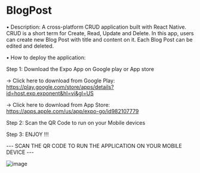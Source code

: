 # BlogPost
• Description: A cross-platform CRUD application built with React Native. CRUD is a short term for Create, Read, Update and Delete. 
In this app, users can create new Blog Post with title and content on it. Each Blog Post can be edited and deleted.

• How to deploy the application: 

Step 1: Download the Expo App on Google play or App store

  -> Click here to download from Google Play: https://play.google.com/store/apps/details?id=host.exp.exponent&hl=vi&gl=US
  
  -> Click here to download from App Store: https://apps.apple.com/us/app/expo-go/id982107779

Step 2: Scan the QR Code to run on your Mobile devices

Step 3: ENJOY !!!

--- SCAN THE QR CODE TO RUN THE APPLICATION ON YOUR MOBILE DEVICE ---

![image](https://user-images.githubusercontent.com/81181191/197429135-53f5b029-11e5-4c46-a730-a2de030e27d9.png)

  
